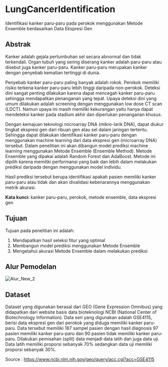 # LungCancerIdentification
Identifikasi kanker paru-paru pada perokok menggunakan Metode Ensemble berdasarkan Data Ekspresi Gen

## Abstrak
Kanker adalah gejala pertumbuhan sel secara abnormal dan tidak terkendali. Organ tubuh yang sering diserang kanker adalah paru-paru atau disebut juga kanker paru-paru. Kanker paru-paru merupakan kanker dengan penyebab kematian tertinggi di dunia. 

Penyebab kanker paru-paru paling banyak adalah rokok. Perokok memiliki risiko terkena kanker paru-paru lebih tinggi daripada non-perokok. Deteksi dini sangat penting dilakukan karena dapat mencegah kanker paru-paru sehingga mendapatkan penanganan yang tepat. Upaya deteksi dini yang umum dilakukan adalah screening dengan menggunakan low dose CT scan (LDCT). Namun upaya ini masih memiliki kekurangan yaitu hanya dapat mendeteksi kanker pada stadium akhir dan diperlukan penanganan khusus. 

Dengan kemajuan teknologi microarray DNA (mikro-larik DNA), dapat diukur tingkat ekspresi gen dari ribuan gen atau sel dalam jaringan tertentu. Sehingga dapat dilakukan identifikasi kanker paru-paru dengan menggunakan machine learning dari data ekspresi gen (microarray DNA) tersebut. Dalam penelitian ini akan dibangun model prediksi machine learning menggunakan Metode Ensemble (Ensemble Method). Metode Ensemble yang dipakai adalah Random Forest dan AdaBoost. Metode ini dipilih karena memiliki performansi yang baik dan lebih dalam melakukan prediksi daripada dengan menggunakan model individu. 

Hasil prediksi tersebut berupa identifikasi apakah pasien memiliki kanker paru-paru atau tidak dan akan divalidasi kebenarannya menggunakan metrik akurasi.

<b>Kata kunci:</b> kanker paru-paru, perokok, metode ensemble, data ekspresi gen

## Tujuan
Tujuan pada penelitian ini adalah:
1. Mendapatkan hasil seleksi fitur yang optimal
2. Membangun model prediksi menggunakan Metode Ensemble
3. Mengetahui akurasi Metode Ensemble dalam melakukan prediksi

## Alur Pemodelan
![Alur_New_2](https://user-images.githubusercontent.com/57952404/167335117-a1cb1a7e-072a-4ddd-a4e3-a7d189e289d6.png)


## Dataset
Dataset yang digunakan berasal dari GEO (Gene Expression Omnibus) yang didapatkan dari website basis data bioteknologi NCBI (National Center of Biotechnology Information). Data seri yang digunakan adalah GSE4115, berisi data ekspresi gen dari perokok yang diduga memiliki kanker paru-paru. Data tersebut memiliki 187 sampel pasien dengan hasil diagnosis 97 pasien memiliki kanker paru-paru dan 90 pasien tidak memiliki kanker paru-paru. Dilakukan pemisahan (split) data menjadi data latih dan juga data uji. Data latih memiliki proporsi sebanyak 70% sedangkan data uji memiliki proporsi sebanyak 30%.

Source : https://www.ncbi.nlm.nih.gov/geo/query/acc.cgi?acc=GSE4115

